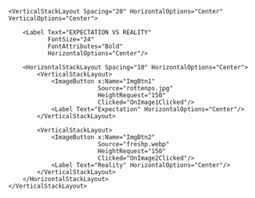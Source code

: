 <ContentPage xmlns="http://schemas.microsoft.com/dotnet/2021/maui"
             xmlns:x="http://schemas.microsoft.com/winfx/2009/xaml"
             x:Class="Mentac1.MainPage">

    <VerticalStackLayout Spacing="20" HorizontalOptions="Center" VerticalOptions="Center">

        <Label Text="EXPECTATION VS REALITY"
               FontSize="24"
               FontAttributes="Bold"
               HorizontalOptions="Center"/>

        <HorizontalStackLayout Spacing="10" HorizontalOptions="Center">
            <VerticalStackLayout>
                <ImageButton x:Name="ImgBtn1"
                             Source="rottenps.jpg"
                             HeightRequest="150"
                             Clicked="OnImage1Clicked"/>
                <Label Text="Expectation" HorizontalOptions="Center"/>
            </VerticalStackLayout>

            <VerticalStackLayout>
                <ImageButton x:Name="ImgBtn2"
                             Source="freshp.webp"
                             HeightRequest="150"
                             Clicked="OnImage2Clicked"/>
                <Label Text="Reality" HorizontalOptions="Center"/>
            </VerticalStackLayout>
        </HorizontalStackLayout>
    </VerticalStackLayout>

</ContentPage>
